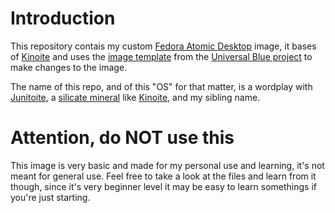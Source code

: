# Introduction

This repository contais my custom [Fedora Atomic Desktop](https://fedoraproject.org/atomic-desktops/) image, it bases of [Kinoite](https://fedoraproject.org/atomic-desktops/kinoite) and uses the [image template](https://github.com/ublue-os/image-template) from the [Universal Blue project](https://universal-blue.org) to make changes to the image.

The name of this repo, and of this "OS" for that matter, is a wordplay with [Junitoite](https://en.wikipedia.org/wiki/Junitoite), a [silicate mineral](https://en.wikipedia.org/wiki/Silicate_mineral) like [Kinoite](https://en.wikipedia.org/wiki/Kinoite), and my sibling name.

# Attention, do NOT use this

This image is very basic and made for my personal use and learning, it's not meant for general use. Feel free to take a look at the files and learn from it though, since it's very beginner level it may be easy to learn somethings if you're just starting.